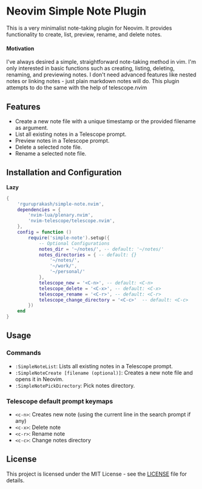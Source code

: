 # Neovim Simple Note Plugin

This is a very minimalist note-taking plugin for Neovim. It provides functionality to create, list, preview, rename, and delete notes.

#### Motivation
I've always desired a simple, straightforward note-taking method in vim. I'm only interested in basic functions such as creating, listing, deleting, renaming, and previewing notes. I don't need advanced features like nested notes or linking notes - just plain markdown notes will do. This plugin attempts to do the same with the help of telescope.nvim

## Features

- Create a new note file with a unique timestamp or the provided filename as argument.
- List all existing notes in a Telescope prompt.
- Preview notes in a Telescope prompt.
- Delete a selected note file.
- Rename a selected note file.

## Installation and Configuration

**Lazy**

```lua
{
    'rguruprakash/simple-note.nvim',
    dependencies = {
        'nvim-lua/plenary.nvim',
        'nvim-telescope/telescope.nvim',
    },
    config = function ()
        require('simple-note').setup({
            -- Optional Configurations
            notes_dir = '~/notes/', -- default: '~/notes/'
            notes_directories = { -- default: {}
                '~/notes/',
                '~/work/',
                '~/personal/'
            },
            telescope_new = '<C-n>', -- default: <C-n> 
            telescope_delete = '<C-x>', -- default: <C-x>
            telescope_rename = '<C-r>', -- default: <C-r>
            telescope_change_directory = '<C-c>'  -- default: <C-c>
        })
    end
}
```

## Usage

### Commands

- `:SimpleNoteList`: Lists all existing notes in a Telescope prompt.
- `:SimpleNoteCreate [filename (optional)]`: Creates a new note file and opens it in Neovim.
- `:SimpleNotePickDirectory`: Pick notes directory.

### Telescope default prompt keymaps

- `<c-n>`: Creates new note (using the current line in the search prompt if any)
- `<c-x>`: Delete note
- `<c-r>`: Rename note
- `<c-c>`: Change notes directory

## License

This project is licensed under the MIT License - see the [LICENSE](LICENSE) file for details.
